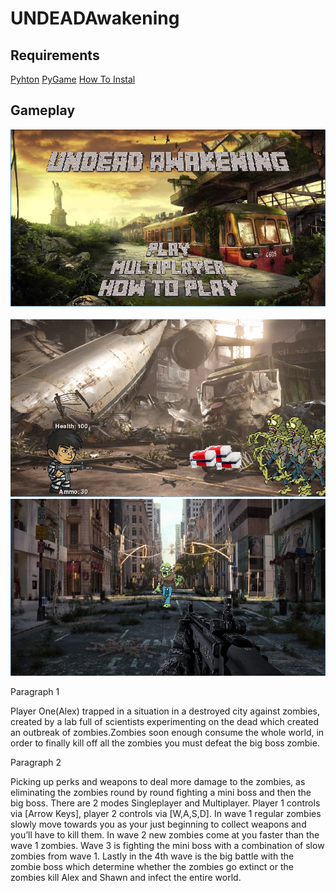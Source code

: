 # UNDEADAwakening

<h2> Requirements</h2>
<a href="https://www.python.org/downloads/">Pyhton</a>
<a href="https://www.lfd.uci.edu/~gohlke/pythonlibs/#pygame">PyGame</a>
<a href="https://www.youtube.com/watch?v=_GikMdhAhv0&t=49s">How To Instal</a>
<h2> Gameplay</h2>
<img src="https://github.com/assassinlife2003/UNDEADAwakening/blob/master/startscreen.png">
<img src="">
<img src="https://github.com/assassinlife2003/UNDEADAwakening/blob/master/Level%201.png">
<img src="https://github.com/assassinlife2003/UNDEADAwakening/blob/master/level%202.png">
<P>
  Paragraph 1
  
  </p> Player One(Alex) trapped in a situation in a destroyed city against zombies, created by a lab full of scientists experimenting on the dead which created an outbreak of zombies.Zombies soon enough consume the whole world, in order to finally kill off all the zombies you must defeat the big boss zombie. 
 <P>
  Paragraph 2
  
  </p> Picking up perks and weapons to deal more damage to the zombies, as eliminating the zombies round by round fighting a mini boss and then the big boss. There are 2 modes Singleplayer and Multiplayer. Player 1 controls via [Arrow Keys], player 2 controls via [W,A,S,D]. In wave 1 regular zombies slowly move towards you as your just beginning to collect weapons and you’ll have to kill them.  In wave 2 new zombies come at you faster than the wave 1 zombies. Wave 3 is fighting the mini boss with a combination of slow zombies from wave 1.  Lastly in the 4th wave is the big battle with the zombie boss which determine whether the zombies go extinct or the zombies kill Alex and Shawn and infect the entire world.
